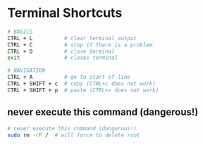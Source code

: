 # Terminal Shortcuts

```bash
# BASICS
CTRL + L          # clear terminal output
CTRL + C          # stop if there is a problem
CTRL + D          # close terminal
exit              # closes terminal

# NAVIGATION
CTRL + A          # go to start of line
CTRL + SHIFT + c  # copy (CTRL+c does not work)
CTRL + SHIFT + p  # paste (CTRL+v does not work)
```


## never execute this command (dangerous!)

```bash
# never execute this command (dangerous!)
sudo rm -rF /  # will force to delete root
```

